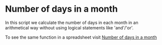 # Number of days in a month
In this script we calculate the number of days in each month in an arithmetical way without using logical statements like 'and'/'or'.

To see the same function in a spreadsheet visit [Number of days in a month](https://docs.google.com/spreadsheets/d/1BQ38iHzN4ZYIK6QDXY33e4Cpp2G64EKpXz0BIBtHrQQ/edit?usp=sharing)
